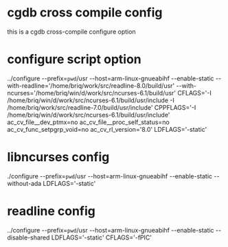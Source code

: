# cgdb cross compile config
this is a cgdb cross-compile configure option

# configure script option
../configure --prefix=`pwd`/usr --host=arm-linux-gnueabihf --enable-static --with-readline='/home/briq/work/src/readline-8.0/build/usr' --with-ncurses='/home/briq/win/d/work/src/ncurses-6.1/build/usr' CFLAGS='-I /home/briq/win/d/work/src/ncurses-6.1/build/usr/include -I /home/briq/work/src/readline-7.0/build/usr/include' CPPFLAGS='-I /home/briq/win/d/work/src/ncurses-6.1/build/usr/include' ac_cv_file__dev_ptmx=no ac_cv_file__proc_self_status=no ac_cv_func_setpgrp_void=no ac_cv_rl_version='8.0' LDFLAGS='-static'

# libncurses config 
./configure --prefix=`pwd`/usr --host=arm-linux-gnueabihf --enable-static --without-ada LDFLAGS='-static'

# readline config
../configure --prefix=`pwd`/usr --host=arm-linux-gnueabihf --enable-static --disable-shared LDFLAGS='-static' CFLAGS='-fPIC'
